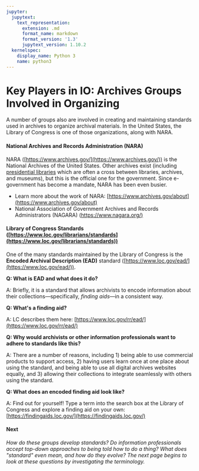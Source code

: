 ```yaml
---
jupyter:
  jupytext:
    text_representation:
      extension: .md
      format_name: markdown
      format_version: '1.3'
      jupytext_version: 1.10.2
  kernelspec:
    display_name: Python 3
    name: python3
---
```


<!-- #region id="4NdEbgHZkdQb" -->
# Key Players in IO: Archives Groups Involved in Organizing

A number of groups also are involved in creating and maintaining standards used in archives to organize archival materials. In the United States, the Library of Congress is one of those organizations, along with NARA.

#### National Archives and Records Administration (NARA)

NARA ([https://www.archives.gov/](https://www.archives.gov/)) is the National Archives of the United States. Other archives exist (including [presidential libraries](https://www.archives.gov/presidential-libraries) which are often a cross between libraries, archives, and museums), but this is the official one for the government. Since e-government has become a mandate, NARA has been even busier.

*   Learn more about the work of NARA: [https://www.archives.gov/about](https://www.archives.gov/about)
*   National Association of Government Archives and Records Administrators (NAGARA) ([https://www.nagara.org/)](https://www.nagara.org/)

#### Library of Congress Standards ([https://www.loc.gov/librarians/standards](https://www.loc.gov/librarians/standards))

One of the many standards maintained by the Library of Congress is the **Encoded Archival Description (EAD)** standard ([https://www.loc.gov/ead/](https://www.loc.gov/ead/)).

**Q: What is EAD and what does it do?**

A: Briefly, it is a standard that allows archivists to encode information about their collections—specifically, _finding aids_—in a consistent way.

**Q: What's a finding aid?**

A: LC describes them here: [https://www.loc.gov/rr/ead/](https://www.loc.gov/rr/ead/)

**Q: Why would archivists or other information professionals want to adhere to standards like this?**

A: There are a number of reasons, including 1) being able to use commercial products to support access, 2) having users learn once at one place about using the standard, and being able to use all digital archives websites equally, and 3) allowing their collections to integrate seamlessly with others using the standard.

**Q: What does an encoded finding aid look like?**

A: Find out for yourself! Type a term into the search box at the Library of Congress and explore a finding aid on your own: [https://findingaids.loc.gov/](https://findingaids.loc.gov/)

#### **Next**

_How do these groups develop standards? Do information professionals accept top-down approaches to being told how to do a thing? What does "standard" even mean, and how do they evolve? The next page begins to look at these questions by investigating the terminology._
<!-- #endregion -->
